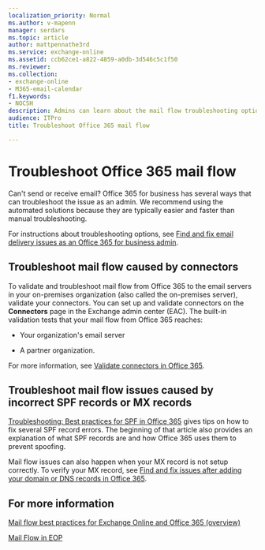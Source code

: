 ```yaml
---
localization_priority: Normal
ms.author: v-mapenn
manager: serdars
ms.topic: article
author: mattpennathe3rd
ms.service: exchange-online
ms.assetid: ccb62ce1-a822-4859-a0db-3d546c5c1f50
ms.reviewer: 
ms.collection: 
- exchange-online
- M365-email-calendar
f1.keywords:
- NOCSH
description: Admins can learn about the mail flow troubleshooting options in Office 365.
audience: ITPro
title: Troubleshoot Office 365 mail flow

---
```


# Troubleshoot Office 365 mail flow

Can't send or receive email? Office 365 for business has several ways that can troubleshoot the issue as an admin. We recommend using the automated solutions because they are typically easier and faster than manual troubleshooting.

For instructions about troubleshooting options, see [Find and fix email delivery issues as an Office 365 for business admin](https://docs.microsoft.com/exchange/troubleshoot/mail-delivery/email-delivery-issues).

## Troubleshoot mail flow caused by connectors

To validate and troubleshoot mail flow from Office 365 to the email servers in your on-premises organization (also called the on-premises server), validate your connectors. You can set up and validate connectors on the **Connectors** page in the Exchange admin center (EAC). The built-in validation tests that your mail flow from Office 365 reaches:

- Your organization's email server

- A partner organization.

For more information, see [Validate connectors in Office 365](use-connectors-to-configure-mail-flow/validate-connectors.md).

## Troubleshoot mail flow issues caused by incorrect SPF records or MX records

 [Troubleshooting: Best practices for SPF in Office 365](https://docs.microsoft.com/microsoft-365/security/office-365-security/how-office-365-uses-spf-to-prevent-spoofing#troubleshooting-best-practices-for-spf-in-office-365) gives tips on how to fix several SPF record errors. The beginning of that article also provides an explanation of what SPF records are and how Office 365 uses them to prevent spoofing.

Mail flow issues can also happen when your MX record is not setup correctly. To verify your MX record, see [Find and fix issues after adding your domain or DNS records in Office 365](https://go.microsoft.com/fwlink/p/?LinkId=624017).

## For more information

[Mail flow best practices for Exchange Online and Office 365 (overview)](mail-flow-best-practices.md)

[Mail Flow in EOP](https://docs.microsoft.com/microsoft-365/security/office-365-security/mail-flow-in-eop)
